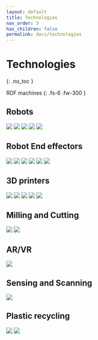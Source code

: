 ```yaml
---
layout: default
title: Technologies
nav_order: 3
has_children: false
permalink: docs/technologies
---
```


# Technologies
{: .no_toc }

RDF machines 
{: .fs-6 .fw-300 }


<script src="https://cdnjs.cloudflare.com/ajax/libs/web-animations/2.3.2/web-animations.min.js"></script>
<script src="https://cdn.jsdelivr.net/gh/haltu/muuri@0.9.3/dist/muuri.min.js"></script>
<script>
    var grid = new Muuri('.grid');
</script>

## Robots  
[![](../../assets/images/kr10.jpg)](technologies/kr10)
[![](../../assets/images/kr30.jpg)](technologies/kr30)
[![](../../assets/images/ur10e.jpg)](technologies/ur10e)
[![](../../assets/images/ur16e.jpg)](technologies/ur16e)
[![](../../assets/images/xarm6.jpg)](technologies/xarm6)

## Robot End effectors

[![](../../assets/images/mdph2.jpg)](technologies/mdph2)
[![](../../assets/images/mdpe10.jpg)](technologies/mdpe10)
[![](../../assets/images/rgripper.jpg)](technologies/rgripper)
[![](../../assets/images/router.jpg)](technologies/router)
[![](../../assets/images/clay.jpg)](technologies/clay)
[![](../../assets/images/concrete.jpg)](technologies/concrete)

## 3D printers

[![](../../assets/images/prusa3.jpg)](technologies/prusa3)
[![](../../assets/images/formlab2.jpg)](technologies/formlab2)
[![](../../assets/images/markforged.jpg)](technologies/markforged)
[![](../../assets/images/vcore50.jpg)](technologies/vcore50)
[![](../../assets/images/bioprinter.jpg)](technologies/bioprinter)

## Milling and Cutting

[![](../../assets/images/bantam.png)](technologies/bantamcnc)
[![](../../assets/images/leadcnc.png)](technologies/leadcnc)


## AR/VR

[![](../../assets/images/markforged.jpg)](technologies/markforged)

## Sensing and Scanning
[![](../../assets/images/markforged.jpg)](technologies/markforged)

## Plastic recycling

[![](../../assets/images/markforged.jpg)](technologies/markforged)
[![](../../assets/images/markforged.jpg)](technologies/markforged)
